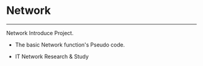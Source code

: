 # Network
-----------------------------------------
Network Introduce Project.<p>
* The basic Network function's Pseudo code. <p>
* IT Network Research & Study <p>
